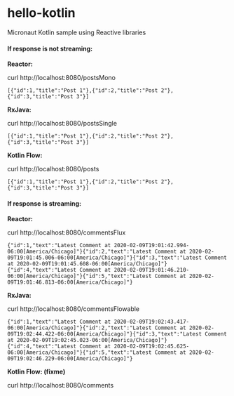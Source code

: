 # hello-kotlin
Micronaut Kotlin sample using Reactive libraries

#### If response is not streaming:

**Reactor:**

curl http://localhost:8080/postsMono
```
[{"id":1,"title":"Post 1"},{"id":2,"title":"Post 2"},{"id":3,"title":"Post 3"}]
```

**RxJava:**

curl http://localhost:8080/postsSingle
```
[{"id":1,"title":"Post 1"},{"id":2,"title":"Post 2"},{"id":3,"title":"Post 3"}]
```

**Kotlin Flow:**

curl http://localhost:8080/posts
```
[{"id":1,"title":"Post 1"},{"id":2,"title":"Post 2"},{"id":3,"title":"Post 3"}]
```

#### If response is streaming:

**Reactor:**

curl http://localhost:8080/commentsFlux
```
{"id":1,"text":"Latest Comment at 2020-02-09T19:01:42.994-06:00[America/Chicago]"}{"id":2,"text":"Latest Comment at 2020-02-09T19:01:45.006-06:00[America/Chicago]"}{"id":3,"text":"Latest Comment at 2020-02-09T19:01:45.608-06:00[America/Chicago]"}{"id":4,"text":"Latest Comment at 2020-02-09T19:01:46.210-06:00[America/Chicago]"}{"id":5,"text":"Latest Comment at 2020-02-09T19:01:46.813-06:00[America/Chicago]"}
```

**RxJava:**

curl http://localhost:8080/commentsFlowable
```
{"id":1,"text":"Latest Comment at 2020-02-09T19:02:43.417-06:00[America/Chicago]"}{"id":2,"text":"Latest Comment at 2020-02-09T19:02:44.422-06:00[America/Chicago]"}{"id":3,"text":"Latest Comment at 2020-02-09T19:02:45.023-06:00[America/Chicago]"}{"id":4,"text":"Latest Comment at 2020-02-09T19:02:45.625-06:00[America/Chicago]"}{"id":5,"text":"Latest Comment at 2020-02-09T19:02:46.229-06:00[America/Chicago]"}
```

**Kotlin Flow: (fixme)**

curl http://localhost:8080/comments
```

```